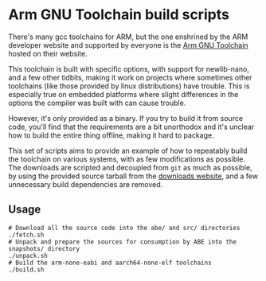 Arm GNU Toolchain build scripts
===============================

There's many gcc toolchains for ARM, but the one enshrined by the ARM developer website and supported by everyone is the [Arm GNU Toolchain](https://developer.arm.com/Tools%20and%20Software/GNU%20Toolchain) hosted on their website.

This toolchain is built with specific options, with support for newlib-nano, and a few other tidbits, making it work on projects where sometimes other toolchains (like those provided by linux distributions) have trouble. This is especially true on embedded platforms where slight differences in the options the compiler was built with can cause trouble.

However, it's only provided as a binary. If you try to build it from source code, you'll find that the requirements are a bit unorthodox and it's unclear how to build the entire thing offline, making it hard to package.

This set of scripts aims to provide an example of how to repeatably build the toolchain on various systems, with as few modifications as possible. The downloads are scripted and decoupled from `git` as much as possible, by using the provided source tarball from the [downloads website](https://developer.arm.com/downloads/-/arm-gnu-toolchain-downloads), and a few unnecessary build dependencies are removed.

Usage
-----

```
# Download all the source code into the abe/ and src/ directories
./fetch.sh
# Unpack and prepare the sources for consumption by ABE into the snapshots/ directory
./unpack.sh
# Build the arm-none-eabi and aarch64-none-elf toolchains
./build.sh
```
